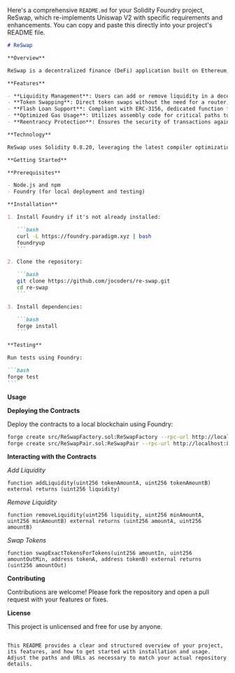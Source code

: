 Here's a comprehensive `README.md` for your Solidity Foundry project, ReSwap, which re-implements Uniswap V2 with specific requirements and enhancements. You can copy and paste this directly into your project's README file.

````markdown
# ReSwap

**Overview**

ReSwap is a decentralized finance (DeFi) application built on Ethereum, designed to facilitate the swapping of ERC20 tokens and management of liquidity pools. It extends the core functionalities of Uniswap V2, incorporating advanced features and optimizations for better performance and security in the Ethereum Virtual Machine (EVM).

**Features**

- **Liquidity Management**: Users can add or remove liquidity in a decentralized manner.
- **Token Swapping**: Direct token swaps without the need for a router, ensuring direct interaction with the contract.
- **Flash Loan Support**: Compliant with ERC-3156, dedicated function for flash loans separate from the swap function.
- **Optimized Gas Usage**: Utilizes assembly code for critical paths to reduce gas costs.
- **Reentrancy Protection**: Ensures the security of transactions against reentrancy attacks.

**Technology**

ReSwap uses Solidity 0.8.20, leveraging the latest compiler optimizations and safety features. It integrates the Solady library for ERC20 token standards and mathematical operations, including an efficient square root calculation essential for liquidity math.

**Getting Started**

**Prerequisites**

- Node.js and npm
- Foundry (for local deployment and testing)

**Installation**

1. Install Foundry if it's not already installed:

   ```bash
   curl -L https://foundry.paradigm.xyz | bash
   foundryup
   ```

2. Clone the repository:

   ```bash
   git clone https://github.com/jocoders/re-swap.git
   cd re-swap
   ```

3. Install dependencies:

   ```bash
   forge install
   ```

**Testing**

Run tests using Foundry:

```bash
forge test
```
````

**Usage**

**Deploying the Contracts**

Deploy the contracts to a local blockchain using Foundry:

```bash
forge create src/ReSwapFactory.sol:ReSwapFactory --rpc-url http://localhost:8545
forge create src/ReSwapPair.sol:ReSwapPair --rpc-url http://localhost:8545
```

**Interacting with the Contracts**

_Add Liquidity_

```solidity
function addLiquidity(uint256 tokenAmountA, uint256 tokenAmountB) external returns (uint256 liquidity)
```

_Remove Liquidity_

```solidity
function removeLiquidity(uint256 liquidity, uint256 minAmountA, uint256 minAmountB) external returns (uint256 amountA, uint256 amountB)
```

_Swap Tokens_

```solidity
function swapExactTokensForTokens(uint256 amountIn, uint256 amountOutMin, address tokenA, address tokenB) external returns (uint256 amountOut)
```

**Contributing**

Contributions are welcome! Please fork the repository and open a pull request with your features or fixes.

**License**

This project is unlicensed and free for use by anyone.

```

This README provides a clear and structured overview of your project, its features, and how to get started with installation and usage. Adjust the paths and URLs as necessary to match your actual repository details.
```
